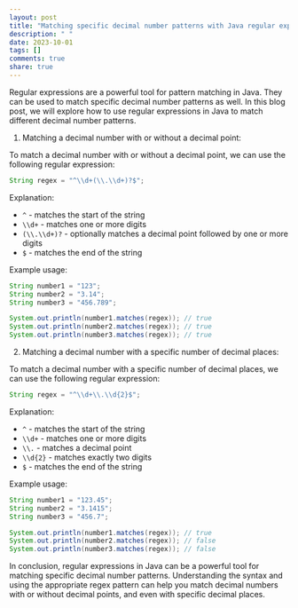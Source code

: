 ```yaml
---
layout: post
title: "Matching specific decimal number patterns with Java regular expressions"
description: " "
date: 2023-10-01
tags: []
comments: true
share: true
---
```


Regular expressions are a powerful tool for pattern matching in Java. They can be used to match specific decimal number patterns as well. In this blog post, we will explore how to use regular expressions in Java to match different decimal number patterns.

1. Matching a decimal number with or without a decimal point:

To match a decimal number with or without a decimal point, we can use the following regular expression:

```java
String regex = "^\\d+(\\.\\d+)?$";
```

Explanation:
- `^` - matches the start of the string
- `\\d+` - matches one or more digits
- `(\\.\\d+)?` - optionally matches a decimal point followed by one or more digits
- `$` - matches the end of the string

Example usage:

```java
String number1 = "123";
String number2 = "3.14";
String number3 = "456.789";

System.out.println(number1.matches(regex)); // true
System.out.println(number2.matches(regex)); // true
System.out.println(number3.matches(regex)); // true
```

2. Matching a decimal number with a specific number of decimal places:

To match a decimal number with a specific number of decimal places, we can use the following regular expression:

```java
String regex = "^\\d+\\.\\d{2}$";
```

Explanation:
- `^` - matches the start of the string
- `\\d+` - matches one or more digits
- `\\.` - matches a decimal point
- `\\d{2}` - matches exactly two digits
- `$` - matches the end of the string

Example usage:

```java
String number1 = "123.45";
String number2 = "3.1415";
String number3 = "456.7";

System.out.println(number1.matches(regex)); // true
System.out.println(number2.matches(regex)); // false
System.out.println(number3.matches(regex)); // false
```

In conclusion, regular expressions in Java can be a powerful tool for matching specific decimal number patterns. Understanding the syntax and using the appropriate regex pattern can help you match decimal numbers with or without decimal points, and even with specific decimal places.